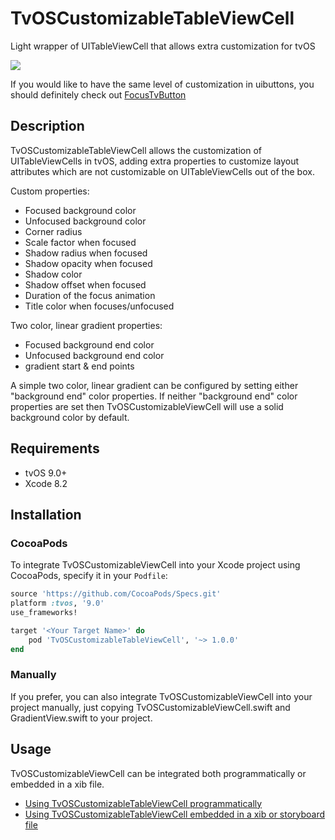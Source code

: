 # TvOSCustomizableTableViewCell

Light wrapper of UITableViewCell that allows extra customization for tvOS

![](art/Preview.gif)

If you would like to have the same level of customization in uibuttons, you should definitely check out [FocusTvButton](https://github.com/dcordero/FocusTvButton)

## Description

TvOSCustomizableTableViewCell allows the customization of UITableViewCells in tvOS, adding extra properties to customize layout attributes which are not customizable on UITableViewCells out of the box.

Custom properties:

- Focused background color
- Unfocused background color
- Corner radius
- Scale factor when focused
- Shadow radius when focused
- Shadow opacity when focused
- Shadow color
- Shadow offset when focused
- Duration of the focus animation
- Title color when focuses/unfocused

Two color, linear gradient properties:

- Focused background end color
- Unfocused background end color
- gradient start & end points

A simple two color, linear gradient can be configured by setting either "background end" color properties. If neither "background end" color properties are set then TvOSCustomizableViewCell will use a solid background color by default.

## Requirements

- tvOS 9.0+
- Xcode 8.2

## Installation

### CocoaPods

To integrate TvOSCustomizableViewCell into your Xcode project using CocoaPods, specify it in your `Podfile`:

```ruby
source 'https://github.com/CocoaPods/Specs.git'
platform :tvos, '9.0'
use_frameworks!

target '<Your Target Name>' do
    pod 'TvOSCustomizableTableViewCell', '~> 1.0.0'
end
```

### Manually

If you prefer, you can also integrate TvOSCustomizableViewCell into your project manually, just copying TvOSCustomizableViewCell.swift and GradientView.swift to your project.

## Usage

TvOSCustomizableViewCell can be integrated both programmatically or embedded in a xib file.

- [Using TvOSCustomizableTableViewCell programmatically](docs/UsageProgramatically.md)
- [Using TvOSCustomizableTableViewCell embedded in a xib or storyboard file](docs/UsageStoryboad.md)


